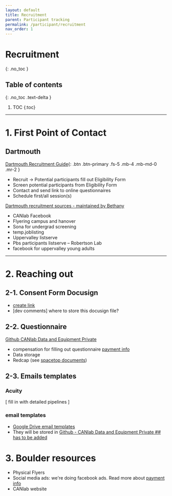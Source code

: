 ```yaml
---
layout: default
title: Recruitment
parent: Participant tracking
permalink: /participant/recruitment
nav_order: 1
---
```


# Recruitment
{: .no_toc }

<!-- ![Recruitment]({{ site.url }}/images/recruitment.png) -->

## Table of contents
{: .no_toc .text-delta }

1. TOC
{:toc}

---

# 1. First Point of Contact


## Dartmouth

[Dartmouth Recruitment Guide](https://docs.google.com/document/d/165i-cUNlEvyMIarSm3SM0vI3M0LW2YZz_m5Vg0BFJis/edit){: .btn .btn-primary .fs-5 .mb-4 .mb-md-0 .mr-2 }

* Recruit → Potential participants fill out Eligibility Form
* Screen potential participants from Eligibility Form
* Contact and send link to online questionnaires
* Schedule first/all session(s)

[Dartmouth recruitment sources - maintained by Bethany](https://docs.google.com/document/d/1utZSH5HqwY3-RU8UrrRYeylz6cv5Rwz1nm_Byg_TxA8/edit?usp=sharing)

* CANlab Facebook
* Flyering campus and hanover
* Sona for undergrad screening
* temp.joblisting
* Uppervalley listserve
* Pbs participants listserve – Robertson Lab
* facebook for uppervalley young adults

----

# 2. Reaching out

## 2-1. Consent Form Docusign
* [create link]()
* [dev comments] where to store this docusign file?


## 2-2. Questionnaire
[Github CANlab Data and Equipment Private](https://github.com/canlab/CANlab_data_and_equipment_private)
* compensation for filling out questionnaire [payment info]()
* Data storage
* Redcap (see [spacetop documents](https://spatialtopology.github.io/gettingstarted/sdocuments))

## 2-3. Emails templates

### Acuity

[ fill in with detailed pipelines ]


### email templates
* [Google Drive email templates](https://docs.google.com/document/d/1InjkQ1vOsiuxvA0znb06FO8GiNn350IK3J1rwRas9Yw/edit?usp=sharing)
* They will be stored in [Github - CANlab Data and Equipment Private ## has to be added](https://github.com/canlab/CANlab_data_and_equipment_private)


# 3. Boulder resources
* Physical Flyers
* Social media ads: we're doing facebook ads. Read more about [payment info]()
* CANlab website

